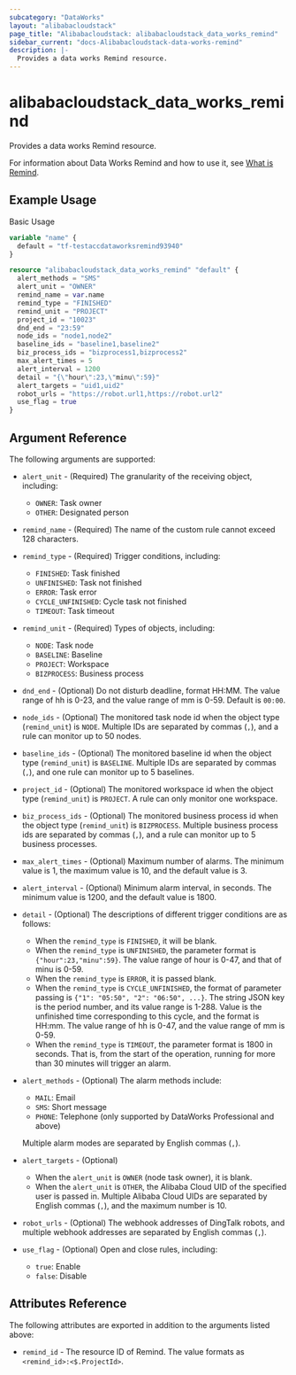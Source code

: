 ```yaml
---
subcategory: "DataWorks"
layout: "alibabacloudstack"
page_title: "Alibabacloudstack: alibabacloudstack_data_works_remind"
sidebar_current: "docs-Alibabacloudstack-data-works-remind"
description: |- 
  Provides a data works Remind resource.
---
```


# alibabacloudstack_data_works_remind

Provides a data works Remind resource.

For information about Data Works Remind and how to use it, see [What is Remind](https://help.aliyun.com/apsara/enterprise/v_3_14_0_20210519/dide/enterprise-ascm-developer-guide/CreateRemind-1-2.html?spm=a2c4g.14484438.10001.638).

## Example Usage

Basic Usage

```terraform
variable "name" {
  default = "tf-testaccdataworksremind93940"
}

resource "alibabacloudstack_data_works_remind" "default" {
  alert_methods = "SMS"
  alert_unit = "OWNER"
  remind_name = var.name
  remind_type = "FINISHED"
  remind_unit = "PROJECT"
  project_id = "10023"
  dnd_end = "23:59"
  node_ids = "node1,node2"
  baseline_ids = "baseline1,baseline2"
  biz_process_ids = "bizprocess1,bizprocess2"
  max_alert_times = 5
  alert_interval = 1200
  detail = "{\"hour\":23,\"minu\":59}"
  alert_targets = "uid1,uid2"
  robot_urls = "https://robot.url1,https://robot.url2"
  use_flag = true
}
```

## Argument Reference

The following arguments are supported:

* `alert_unit` - (Required) The granularity of the receiving object, including:
  * `OWNER`: Task owner
  * `OTHER`: Designated person

* `remind_name` - (Required) The name of the custom rule cannot exceed 128 characters.

* `remind_type` - (Required) Trigger conditions, including:
  * `FINISHED`: Task finished
  * `UNFINISHED`: Task not finished
  * `ERROR`: Task error
  * `CYCLE_UNFINISHED`: Cycle task not finished
  * `TIMEOUT`: Task timeout

* `remind_unit` - (Required) Types of objects, including:
  * `NODE`: Task node
  * `BASELINE`: Baseline
  * `PROJECT`: Workspace
  * `BIZPROCESS`: Business process

* `dnd_end` - (Optional) Do not disturb deadline, format HH:MM. The value range of hh is 0-23, and the value range of mm is 0-59. Default is `00:00`.

* `node_ids` - (Optional) The monitored task node id when the object type (`remind_unit`) is `NODE`. Multiple IDs are separated by commas (`,`), and a rule can monitor up to 50 nodes.

* `baseline_ids` - (Optional) The monitored baseline id when the object type (`remind_unit`) is `BASELINE`. Multiple IDs are separated by commas (`,`), and one rule can monitor up to 5 baselines.

* `project_id` - (Optional) The monitored workspace id when the object type (`remind_unit`) is `PROJECT`. A rule can only monitor one workspace.

* `biz_process_ids` - (Optional) The monitored business process id when the object type (`remind_unit`) is `BIZPROCESS`. Multiple business process ids are separated by commas (`,`), and a rule can monitor up to 5 business processes.

* `max_alert_times` - (Optional) Maximum number of alarms. The minimum value is 1, the maximum value is 10, and the default value is 3.

* `alert_interval` - (Optional) Minimum alarm interval, in seconds. The minimum value is 1200, and the default value is 1800.

* `detail` - (Optional) The descriptions of different trigger conditions are as follows:
  * When the `remind_type` is `FINISHED`, it will be blank.
  * When the `remind_type` is `UNFINISHED`, the parameter format is `{"hour":23,"minu":59}`. The value range of hour is 0-47, and that of minu is 0-59.
  * When the `remind_type` is `ERROR`, it is passed blank.
  * When the `remind_type` is `CYCLE_UNFINISHED`, the format of parameter passing is `{"1": "05:50", "2": "06:50", ...}`. The string JSON key is the period number, and its value range is 1-288. Value is the unfinished time corresponding to this cycle, and the format is HH:mm. The value range of hh is 0-47, and the value range of mm is 0-59.
  * When the `remind_type` is `TIMEOUT`, the parameter format is 1800 in seconds. That is, from the start of the operation, running for more than 30 minutes will trigger an alarm.

* `alert_methods` - (Optional) The alarm methods include:
  * `MAIL`: Email
  * `SMS`: Short message
  * `PHONE`: Telephone (only supported by DataWorks Professional and above)

  Multiple alarm modes are separated by English commas (`,`).

* `alert_targets` - (Optional)
  * When the `alert_unit` is `OWNER` (node task owner), it is blank.
  * When the `alert_unit` is `OTHER`, the Alibaba Cloud UID of the specified user is passed in. Multiple Alibaba Cloud UIDs are separated by English commas (`,`), and the maximum number is 10.

* `robot_urls` - (Optional) The webhook addresses of DingTalk robots, and multiple webhook addresses are separated by English commas (`,`).

* `use_flag` - (Optional) Open and close rules, including:
  * `true`: Enable
  * `false`: Disable

## Attributes Reference

The following attributes are exported in addition to the arguments listed above:

* `remind_id` - The resource ID of Remind. The value formats as `<remind_id>:<$.ProjectId>`.